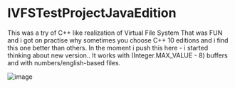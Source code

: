 # IVFSTestProjectJavaEdition
This was a try of C++ like realization of Virtual File System
That was FUN and i got on practise why sometimes you choose C++
10 editions and i find this one better than others.
In the moment i push this here - i started thinking about new version..
It works with (Integer.MAX_VALUE - 8) buffers and with numbers/english-based files.

![image](https://user-images.githubusercontent.com/78474479/174694317-4d2636d3-de1b-49e8-af68-54394c913c7f.png)
